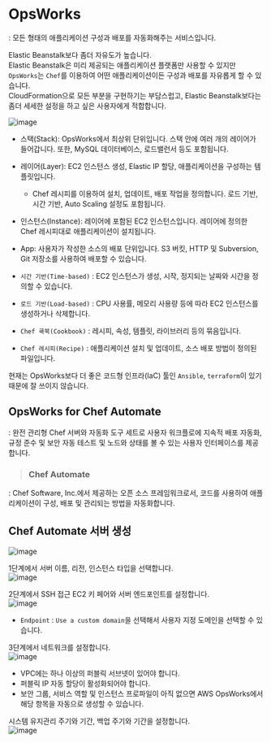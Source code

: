 # OpsWorks

: 모든 형태의 애플리케이션 구성과 배포를 자동화해주는 서비스입니다.

Elastic Beanstalk보다 좀더 자유도가 높습니다.   
Elastic Beanstalk은 미리 제공되는 애플리케이션 플랫폼만 사용할 수 있지만 `OpsWorks`는 `Chef`를 이용하여 어떤 애플리케이션이든 구성과 배포를 자유롭게 할 수 있습니다.   
CloudFormation으로 모든 부분을 구현하기는 부담스럽고, Elastic Beanstalk보다는 좀더 세세한 설정을 하고 싶은 사용자에게 적합합니다.

![image](https://user-images.githubusercontent.com/43658658/147897743-151f7c62-0c3d-457f-8e6e-0408fbdf1b64.png)   
* 스택(Stack): OpsWorks에서 최상위 단위입니다. 스택 안에 여러 개의 레이어가 들어갑니다. 또한, MySQL 데이터베이스, 로드밸런서 등도 포함됩니다.
* 레이어(Layer): EC2 인스턴스 생성, Elastic IP 할당, 애플리케이션을 구성하는 템플릿입니다. 
  - Chef 레시피를 이용하여 설치, 업데이트, 배포 작업을 정의합니다. 로드 기반, 시간 기반, Auto Scaling 설정도 포함됩니다.
* 인스턴스(Instance): 레이어에 포함된 EC2 인스턴스입니다. 레이어에 정의한 Chef 레시피대로 애플리케이션이 설치됩니다.
* App: 사용자가 작성한 소스의 배포 단위입니다. S3 버킷, HTTP 및 Subversion, Git 저장소를 사용하여 배포할 수 있습니다.

* `시간 기반(Time-based)` : EC2 인스턴스가 생성, 시작, 정지되는 날짜와 시간을 정의할 수 있습니다.
* `로드 기반(Load-based)` : CPU 사용률, 메모리 사용량 등에 따라 EC2 인스턴스를 생성하거나 삭제합니다.
* `Chef 쿡북(Cookbook)` : 레시피, 속성, 템플릿, 라이브러리 등의 묶음입니다.
* `Chef 레시피(Recipe)` : 애플리케이션 설치 및 업데이트, 소스 배포 방법이 정의된 파일입니다.

현재는 OpsWorks보다 더 좋은 코드형 인프라(IaC) 툴인 `Ansible`, `terraform`이 있기 때문에 잘 쓰이지 않습니다.

## OpsWorks for Chef Automate

: 완전 관리형 Chef 서버와 자동화 도구 세트로 사용자 워크플로에 지속적 배포 자동화, 규정 준수 및 보안 자동 테스트 및 노드와 상태를 볼 수 있는 사용자 인터페이스를 제공합니다.

> <h3>Chef Automate</h3>

: Chef Software, Inc.에서 제공하는 오픈 소스 프레임워크로서, 코드를 사용하여 애플리케이션이 구성, 배포 및 관리되는 방법을 자동화합니다.

## Chef Automate 서버 생성

![image](https://user-images.githubusercontent.com/43658658/147901747-774bd549-a8e6-4424-bf22-a99366c82cb0.png)

1단계에서 서버 이름, 리전, 인스턴스 타입을 선택합니다.   
![image](https://user-images.githubusercontent.com/43658658/147901864-849e2816-5ed8-415f-ad8f-7923917be72f.png)

2단계에서 SSH 접근 EC2 키 페어와 서버 엔드포인트를 설정합니다.   
![image](https://user-images.githubusercontent.com/43658658/147901950-7dbaf6f4-ef25-49ca-b614-d2b775077d49.png)   
* `Endpoint` : `Use a custom domain`을 선택해서 사용자 지정 도메인을 선택할 수 있습니다.

3단계에서 네트워크를 설정합니다.   
![image](https://user-images.githubusercontent.com/43658658/147902114-01253d93-3934-4eef-8bdc-315cbf178ffc.png)   
* VPC에는 하나 이상의 퍼블릭 서브넷이 있어야 합니다.
* 퍼블릭 IP 자동 할당이 활성화되어야 합니다.
* 보안 그룹, 서비스 역할 및 인스턴스 프로파일이 아직 없으면 AWS OpsWorks에서 해당 항목을 자동으로 생성할 수 있습니다. 

시스템 유지관리 주기와 기간, 백업 주기와 기간을 설정합니다.   
![image](https://user-images.githubusercontent.com/43658658/147904945-1b914798-fe0e-4b8a-8425-59c2e00eb278.png)









